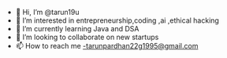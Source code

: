 - 👋 Hi, I’m @tarun19u
- 👀 I’m interested in entrepreneurship,coding ,ai ,ethical hacking
- 🌱 I’m currently learning Java and DSA
- 💞️ I’m looking to collaborate on new startups
- 📫 How to reach me -tarunpardhan22g1995@gmail.com

<!---
tarun19u/tarun19u is a ✨ special ✨ repository because its `README.md` (this file) appears on your GitHub profile.
You can click the Preview link to take a look at your changes.
--->
